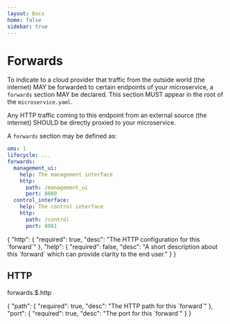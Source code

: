 ```yaml
---
layout: Docs
home: false
sidebar: true
---
```

# Forwards

To indicate to a cloud provider that traffic from the outside world (the
internet) MAY be forwarded to certain endpoints of your microservice, a
`forwards` section MAY be declared. This section MUST appear in the root of the
`microservice.yaml`.

Any HTTP traffic coming to this endpoint from an external source (the internet)
SHOULD be directly proxied to your microservice.

A `forwards` section may be defined as:

```yaml
oms: 1
lifecycle: ...
forwards:
  management_ui:
    help: The management interface
    http:
      path: /management_ui
      port: 8080
  control_interface:
    help: The control interface
    http:
      path: /control
      port: 8081
```

<SBadge type='tip' text="forwards.$"/>

<json-table>
<p>
{
    "http": {
        "required": true, 
        "desc": "The HTTP configuration for this `forward`"
    },
    "help": {
        "required": false, 
        "desc": "A short description about this `forward` which can provide clarity to the end user."
    }
}
</p>
</json-table>

## HTTP

<SBadge type='tip'>forwards.\$.http</SBadge>

<json-table>
<p>
{
    "path": {
        "required": true, 
        "desc": "The HTTP path for this `forward`"
    },
    "port": {
        "required": true, 
        "desc": "The port for this `forward`"
    }
}
</p>
</json-table>
